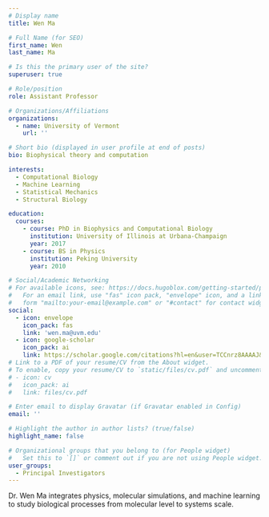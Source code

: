 ```yaml
---
# Display name
title: Wen Ma

# Full Name (for SEO)
first_name: Wen
last_name: Ma

# Is this the primary user of the site?
superuser: true

# Role/position
role: Assistant Professor

# Organizations/Affiliations
organizations:
  - name: University of Vermont
    url: ''

# Short bio (displayed in user profile at end of posts)
bio: Biophysical theory and computation

interests:
  - Computational Biology
  - Machine Learning
  - Statistical Mechanics
  - Structural Biology

education:
  courses:
    - course: PhD in Biophysics and Computational Biology
      institution: University of Illinois at Urbana-Champaign
      year: 2017
    - course: BS in Physics
      institution: Peking University
      year: 2010

# Social/Academic Networking
# For available icons, see: https://docs.hugoblox.com/getting-started/page-builder/#icons
#   For an email link, use "fas" icon pack, "envelope" icon, and a link in the
#   form "mailto:your-email@example.com" or "#contact" for contact widget.
social:
  - icon: envelope
    icon_pack: fas
    link: 'wen.ma@uvm.edu'
  - icon: google-scholar
    icon_pack: ai
    link: https://scholar.google.com/citations?hl=en&user=TCCnrz8AAAAJ&view_op=list_works&authuser=1&sortby=pubdate
# Link to a PDF of your resume/CV from the About widget.
# To enable, copy your resume/CV to `static/files/cv.pdf` and uncomment the lines below.
# - icon: cv
#   icon_pack: ai
#   link: files/cv.pdf

# Enter email to display Gravatar (if Gravatar enabled in Config)
email: ''

# Highlight the author in author lists? (true/false)
highlight_name: false

# Organizational groups that you belong to (for People widget)
#   Set this to `[]` or comment out if you are not using People widget.
user_groups:
  - Principal Investigators
---
```


Dr. Wen Ma integrates physics, molecular simulations, and machine learning to study biological processes from molecular level to systems scale. 


